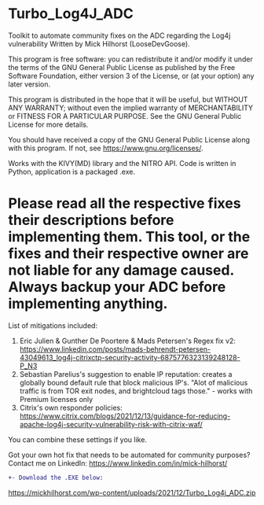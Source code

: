 # Turbo_Log4J_ADC
Toolkit to automate community fixes on the ADC regarding the Log4j vulnerability 
Written by Mick Hilhorst (LooseDevGoose).

This program is free software: you can redistribute it and/or modify
it under the terms of the GNU General Public License as published by
the Free Software Foundation, either version 3 of the License, or
(at your option) any later version.

This program is distributed in the hope that it will be useful,
but WITHOUT ANY WARRANTY; without even the implied warranty of
MERCHANTABILITY or FITNESS FOR A PARTICULAR PURPOSE.  See the
GNU General Public License for more details.

You should have received a copy of the GNU General Public License
along with this program.  If not, see <https://www.gnu.org/licenses/>.


Works with the KIVY(MD) library and the NITRO API.
Code is written in Python, application is a packaged .exe.

Please read all the respective fixes their descriptions before implementing them.
This tool, or the fixes and their respective owner are not liable for any damage caused.
Always backup your ADC before implementing anything.
===========================================================================================================================================


List of mitigations included:

1. Eric Julien & Gunther De Poortere & Mads Petersen's Regex fix v2: https://www.linkedin.com/posts/mads-behrendt-petersen-43049613_log4j-citrixctp-security-activity-6875776323139248128-P_N3
2. Sebastian Parelius's suggestion to enable IP reputation: creates a globally bound default rule that block malicious IP's. "Alot of malicious traffic is from TOR exit nodes, and brightcloud tags those." - works with Premium licenses only
3. Citrix's own responder policies: https://www.citrix.com/blogs/2021/12/13/guidance-for-reducing-apache-log4j-security-vulnerability-risk-with-citrix-waf/

You can combine these settings if you like.

Got your own hot fix that needs to be automated for community purposes?
Contact me on LinkedIn: https://www.linkedin.com/in/mick-hilhorst/
```diff
+- Download the .EXE below:
```

https://mickhilhorst.com/wp-content/uploads/2021/12/Turbo_Log4j_ADC.zip

